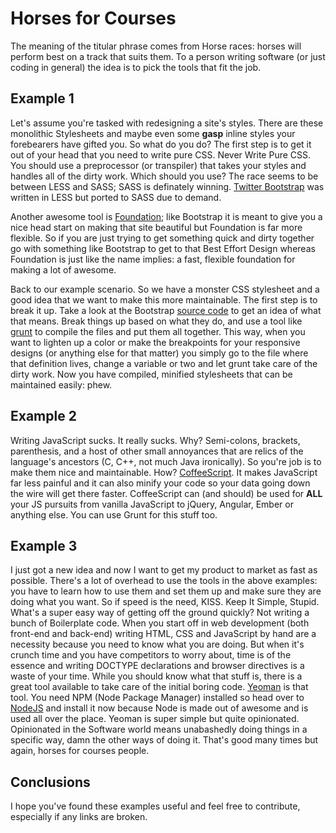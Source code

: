 # Horses for Courses
The meaning of the titular phrase comes from Horse races: horses will perform best on a track that suits them. To a person writing software (or just coding in general) the idea is to pick the tools that fit the job.

## Example 1
Let's assume you're tasked with redesigning a site's styles. There are these monolithic Stylesheets and maybe even some **gasp** inline styles your forebearers have gifted you. So what do you do? The first step is to get it out of your head that you need to write pure CSS. Never Write Pure CSS. You should use a preprocessor (or transpiler) that takes your styles and handles all of the dirty work. Which should you use? The race seems to be between LESS and SASS; SASS is definately winning. [Twitter Bootstrap](http://getbootstrap.com/) was written in LESS but ported to SASS due to demand. 

Another awesome tool is [Foundation](http://foundation.zurb.com/); like Bootstrap it is meant to give you a nice head start on making that site beautiful but Foundation is far more flexible. So if you are just trying to get something quick and dirty together go with something like Bootstrap to get to that Best Effort Design whereas Foundation is just like the name implies: a fast, flexible foundation for making a lot of awesome.

Back to our example scenario. So we have a monster CSS stylesheet and a good idea that we want to make this more maintainable. The first step is to break it up. Take a look at the Bootstrap [source code](https://github.com/twbs/bootstrap) to get an idea of what that means. Break things up based on what they do, and use a tool like [grunt](http://gruntjs.com/) to compile the files and put them all together. This way, when you want to lighten up a color or make the breakpoints for your responsive designs (or anything else for that matter) you simply go to the file where that definition lives, change a variable or two and let grunt take care of the dirty work. Now you have compiled, minified stylesheets that can be maintained easily: phew.

## Example 2
Writing JavaScript sucks. It really sucks. Why? Semi-colons, brackets, parenthesis, and a host of other small annoyances that are relics of the language's ancestors (C, C++, not much Java ironically). So you're job is to make them nice and maintainable. How? [CoffeeScript](http://coffeescript.org/). It makes JavaScript far less painful and it can also minify your code so your data going down the wire will get there faster. CoffeeScript can (and should) be used for **ALL** your JS pursuits from vanilla JavaScript to jQuery, Angular, Ember or anything else. You can use Grunt for this stuff too.

## Example 3
I just got a new idea and now I want to get my product to market as fast as possible. There's a lot of overhead to use the tools in the above examples: you have to learn how to use them and set them up and make sure they are doing what you want. So if speed is the need, KISS. Keep It Simple, Stupid. What's a super easy way of getting off the ground quickly? Not writing a bunch of Boilerplate code. When you start off in web development (both front-end and back-end) writing HTML, CSS and JavaScript by hand are a necessity because you need to know what you are doing. But when it's crunch time and you have competitors to worry about, time is of the essence and writing DOCTYPE declarations and browser directives is a waste of your time. While you should know what that stuff is, there is a great tool available to take care of the initial boring code. [Yeoman](http://yeoman.io/) is that tool. You need NPM (Node Package Manager) installed so head over to [NodeJS](http://nodejs.org/) and install it now because Node is made out of awesome and is used all over the place. Yeoman is super simple but quite opinionated. Opinionated in the Software world means unabashedly doing things in a specific way, damn the other ways of doing it. That's good many times but again, horses for courses people.

## Conclusions
I hope you've found these examples useful and feel free to contribute, especially if any links are broken.